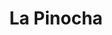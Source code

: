 ---
title: "La Pinocha"
url: /ciudad-autonoma-de-buenos-aires/la-pinocha-avenida-santa-fe/
shop: chocolate
---